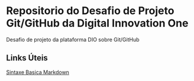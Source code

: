 # Repositorio do Desafio de Projeto Git/GitHub da Digital Innovation One
Desafio de projeto da plataforma DIO sobre Git/GitHub

## Links Úteis
[Sintaxe Basica Markdown](https://www.markdownguide.org/basic-syntax/)
